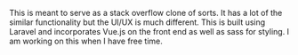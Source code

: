 This is meant to serve as a stack overflow clone of sorts. It has a lot of the similar functionality but the UI/UX is much different.
This is built using Laravel and incorporates Vue.js on the front end as well as sass for styling. I am working on this when I have free time.
